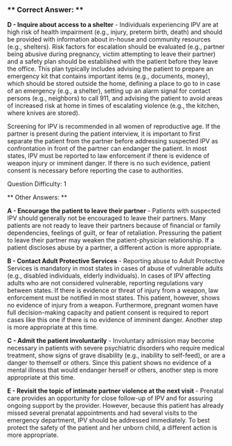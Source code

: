### ** Correct Answer: **

**D - Inquire about access to a shelter** - Individuals experiencing IPV are at high risk of health impairment (e.g., injury, preterm birth, death) and should be provided with information about in-house and community resources (e.g., shelters). Risk factors for escalation should be evaluated (e.g., partner being abusive during pregnancy, victim attempting to leave their partner) and a safety plan should be established with the patient before they leave the office. This plan typically includes advising the patient to prepare an emergency kit that contains important items (e.g., documents, money), which should be stored outside the home, defining a place to go to in case of an emergency (e.g., a shelter), setting up an alarm signal for contact persons (e.g., neighbors) to call 911, and advising the patient to avoid areas of increased risk at home in times of escalating violence (e.g., the kitchen, where knives are stored).

Screening for IPV is recommended in all women of reproductive age. If the partner is present during the patient interview, it is important to first separate the patient from the partner before addressing suspected IPV as confrontation in front of the partner can endanger the patient. In most states, IPV must be reported to law enforcement if there is evidence of weapon injury or imminent danger. If there is no such evidence, patient consent is necessary before reporting the case to authorities.

Question Difficulty: 1

** Other Answers: **

**A - Encourage the patient to leave their partner** - Patients with suspected IPV should generally not be encouraged to leave their partners. Many patients are not ready to leave their partners because of financial or family dependencies, feelings of guilt, or fear of retaliation. Pressuring the patient to leave their partner may weaken the patient-physician relationship. If a patient discloses abuse by a partner, a different action is more appropriate.

**B - Contact Adult Protective Services** - Reporting abuse to Adult Protective Services is mandatory in most states in cases of abuse of vulnerable adults (e.g., disabled individuals, elderly individuals). In cases of IPV affecting adults who are not considered vulnerable, reporting regulations vary between states. If there is evidence or threat of injury from a weapon, law enforcement must be notified in most states. This patient, however, shows no evidence of injury from a weapon. Furthermore, pregnant women have full decision-making capacity and patient consent is required to report cases like this one if there is no evidence of imminent danger. Another step is more appropriate at this time.

**C - Admit the patient involuntarily** - Involuntary admission may become necessary in patients with severe psychiatric disorders who require medical treatment, show signs of grave disability (e.g., inability to self-feed), or are a danger to themself or others. Since this patient shows no evidence of a mental illness that would endanger herself or others, another step is more appropriate at this time.

**E - Revisit the topic of intimate partner violence at the next visit** - Prenatal care provides an opportunity for close follow-up of IPV and for assuring ongoing support by the provider. However, because this patient has already missed several prenatal appointments and had several visits to the emergency department, IPV should be addressed immediately. To best protect the safety of the patient and her unborn child, a different action is more appropriate.

